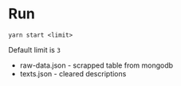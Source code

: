# Run

```
yarn start <limit>
```

Default limit is `3`

- raw-data.json - scrapped table from mongodb
- texts.json - cleared descriptions
